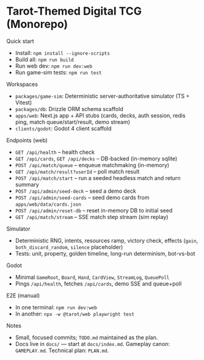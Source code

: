 # Tarot-Themed Digital TCG (Monorepo)

Quick start
- Install: `npm install --ignore-scripts`
- Build all: `npm run build`
- Run web dev: `npm run dev:web`
- Run game-sim tests: `npm run test`

Workspaces
- `packages/game-sim`: Deterministic server-authoritative simulator (TS + Vitest)
- `packages/db`: Drizzle ORM schema scaffold
- `apps/web`: Next.js app + API stubs (cards, decks, auth session, redis ping, match queue/start/result, demo stream)
- `clients/godot`: Godot 4 client scaffold

Endpoints (web)
- `GET /api/health` – health check
- `GET /api/cards`, `GET /api/decks` – DB-backed (in-memory sqlite)
- `POST /api/match/queue` – enqueue matchmaking (in-memory)
- `GET /api/match/result?userId` – poll match result
- `POST /api/match/start` – run a seeded headless match and return summary
- `POST /api/admin/seed-deck` – seed a demo deck
- `POST /api/admin/seed-cards` – seed demo cards from `apps/web/data/cards.json`
- `POST /api/admin/reset-db` – reset in-memory DB to initial seed
- `GET /api/match/stream` – SSE match step stream (sim replay)

Simulator
- Deterministic RNG, intents, resources ramp, victory check, effects (`gain`, `both_discard_random`, `silence` placeholder)
- Tests: unit, property, golden timeline, long-run determinism, bot-vs-bot

Godot
- Minimal `GameRoot`, `Board`, `Hand`, `CardView`, `StreamLog`, `QueuePoll`
- Pings `/api/health`, fetches `/api/cards`, demo SSE and queue+poll

E2E (manual)
- In one terminal: `npm run dev:web`
- In another: `npx -w @tarot/web playwright test`

Notes
- Small, focused commits; `TODO.md` maintained as the plan.
 - Docs live in `docs/` — start at `docs/index.md`. Gameplay canon: `GAMEPLAY.md`. Technical plan: `PLAN.md`.
